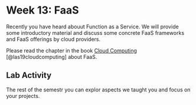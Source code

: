 # Week 13: FaaS

Recently you have heard abouut Function as a Service. We will provide
some introductory material and discuss some concrete
FaaS frameworks and FaaS offerings by cloud providers.



Please read the chapter in the book 
[Cloud Computing](https://laszewski.github.io/book/cloud/) [@las19cloudcomputing]
about FaaS.


## Lab Activity

The rest of the semestr you can explor aspects we taught you and focus
on your projects.